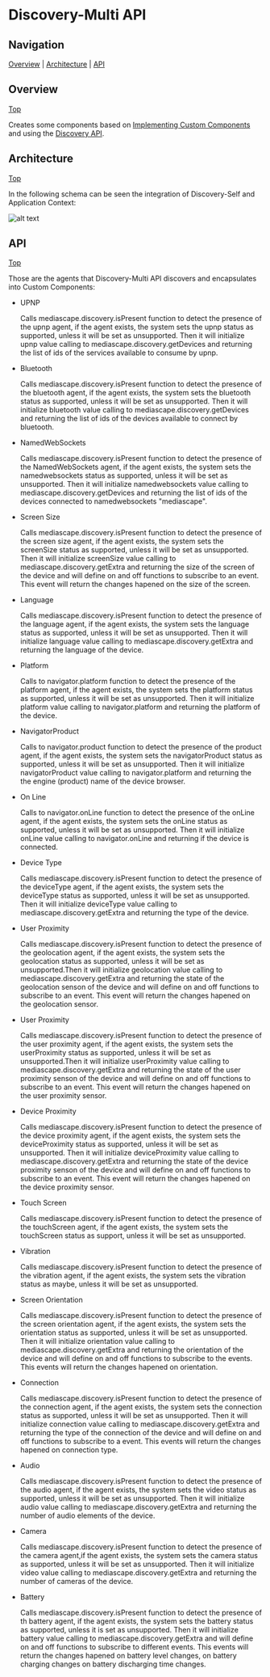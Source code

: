# Discovery-Multi API

## Navigation
[Overview][] | [Architecture][] | [API][]

## Overview
[Top][]

Creates some components based on [Implementing Custom Components](https://github.com/mediascape/application-context/tree/master/API#implementing-custom-components) and using the [Discovery API](https://github.com/mediascape/discovery-self/tree/master/API).

## Architecture
[Top][]

In the following schema can be seen the integration of Discovery-Self and Application Context:

![alt text](./mediascape_discovery_multi.png "MediaScape - Agent and Application Context")

## API
[Top][]

Those are the agents that Discovery-Multi API discovers and encapsulates into Custom Components:

* UPNP

	Calls mediascape.discovery.isPresent function to detect the presence of the upnp agent, if the agent exists, the system sets the upnp status as supported, unless it will be set as unsupported. Then it will initialize upnp value calling to mediascape.discovery.getDevices and returning the list of ids of the services available to consume by upnp.

* Bluetooth

	Calls mediascape.discovery.isPresent function to detect the presence of the bluetooth agent, if the agent exists, the system sets the bluetooth status as supported, unless it will be set as unsupported. Then it will initialize bluetooth value calling to mediascape.discovery.getDevices and returning the list of ids of the devices available to connect by bluetooth.

* NamedWebSockets

	Calls mediascape.discovery.isPresent function to detect the presence of the NamedWebSockets agent, if the agent exists, the system sets the namedwebsockets status as supported, unless it will be set as unsupported. Then it will initialize namedwebsockets value calling to mediascape.discovery.getDevices and returning the list of ids of the devices connected to namedwebsockets "mediascape".

* Screen Size

	Calls mediascape.discovery.isPresent function to detect the presence of the screen size agent, if the agent exists, the system sets the screenSize status as supported, unless it will be set as unsupported. Then it will initialize screenSize value calling to mediascape.discovery.getExtra and returning the size of the screen of the device and will define on and off functions to subscribe to an event. This event will return the changes hapened on the size of the screen.

* Language

	Calls mediascape.discovery.isPresent function to detect the presence of the language agent, if the agent exists, the system sets the language status as supported, unless it will be set as unsupported. Then it will initialize language value calling to mediascape.discovery.getExtra and returning the language of the device.

* Platform

 	Calls to navigator.platform function to detect the presence of the platform agent, if the agent exists, the system sets the platform status as supported, unless it will be set as unsupported. Then it will initialize platform value calling to navigator.platform and returning the platform of the device.

* NavigatorProduct

	Calls to navigator.product function to detect the presence of the product agent, if the agent exists, the system sets the navigatorProduct status as supported, unless it will be set as unsupported. Then it will initialize navigatorProduct value calling to navigator.platform and returning the the engine (product) name of the device browser.
	
* On Line

	Calls to navigator.onLine function to detect the presence of the onLine agent, if the agent exists, the system sets the onLine status as supported, unless it will be set as unsupported. Then it will initialize onLine value calling to navigator.onLine and returning if the device is connected.

* Device Type

	Calls mediascape.discovery.isPresent function to detect the presence of the deviceType agent, if the agent exists, the system sets the deviceType status as supported, unless it will be set as unsupported. Then it will initialize deviceType value calling to mediascape.discovery.getExtra and  returning the type of the device.

* User Proximity

	Calls mediascape.discovery.isPresent function to detect the presence of the geolocation agent, if the agent exists, the system sets the geolocation status as supported, unless it will be set as unsupported.Then it will initialize geolocation value calling to mediascape.discovery.getExtra and returning the state of the geolocation senson of the device and will define on and off functions to subscribe to an event. This event will return the changes hapened on the geolocation sensor.

* User Proximity

	Calls mediascape.discovery.isPresent function to detect the presence of the user proximity agent, if the agent exists, the system sets the userProximity status as supported, unless it will be set as unsupported.Then it will initialize userProximity value calling to mediascape.discovery.getExtra and returning the state of the user proximity senson of the device and will define on and off functions to subscribe to an event. This event will return the changes hapened on the user proximity sensor.

* Device Proximity

	Calls mediascape.discovery.isPresent function to detect the presence of the device proximity agent, if the agent exists, the system sets the deviceProximity status as supported, unless it will be set as unsupported. Then it will initialize deviceProximity value calling to mediascape.discovery.getExtra and returning the state of the device proximity senson of the device and will define on and off functions to subscribe to an event. This event will return the changes hapened on the device proximity sensor.

* Touch Screen

	Calls mediascape.discovery.isPresent function to detect the presence of the touchScreen agent, if the agent exists, the system sets the touchScreen status as support, unless it will be set as unsupported.

* Vibration

	Calls mediascape.discovery.isPresent function to detect the presence of the vibration agent, if the agent exists, the system sets the vibration status as maybe, unless it will be set as unsupported.
		
* Screen Orientation

	Calls mediascape.discovery.isPresent function to detect the presence of the screen orientation agent, if the agent exists, the system sets the orientation status as supported, unless it will be set as unsupported. Then it will initialize orientation value calling to mediascape.discovery.getExtra and returning the orientation of the device and will define on and off functions to subscribe to the events. This events will return the changes hapened on orientation.

* Connection

	Calls mediascape.discovery.isPresent function to detect the presence of the connection agent, if the agent exists, the system sets the connection status as supported, unless it will be set as unsupported. Then it will initialize connection value calling to mediascape.discovery.getExtra and returning the type of the connection of the device and will define on and off functions to subscribe to a event. This events will return the changes hapened on connection type.

* Audio

	Calls mediascape.discovery.isPresent function to detect the presence of the audio agent, if the agent exists, the system sets the video status as supported, unless it will be set as unsupported. Then it will initialize audio value calling to mediascape.discovery.getExtra and returning the number of audio elements of the device.

* Camera

	Calls mediascape.discovery.isPresent function to detect the presence of the camera agent,if the agent exists, the system sets the camera status as supported, unless it will be set as unsupported. Then it will initialize video value calling to mediascape.discovery.getExtra and returning the number of cameras of the device.

* Battery
	
	Calls mediascape.discovery.isPresent function to detect the presence of th battery agent, if the agent exists, the system sets the battery status as supported, unless it is set as unsupported. Then it will initialize battery value calling to mediascape.discovery.getExtra and will define on and off functions to subscribe to different events. This events will return the changes hapened on battery level changes, on battery charging changes on battery discharging time changes.


[Top]: #navigation
[Overview]: #overview
[Architecture]: #architecture
[API]: #api
